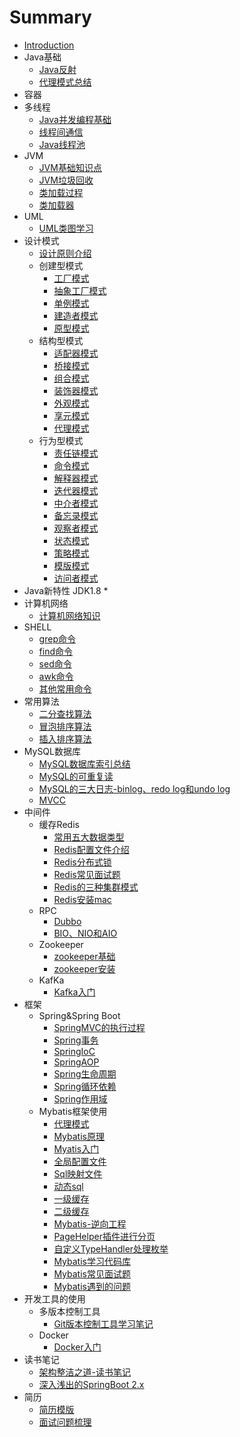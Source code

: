 # Summary

* [Introduction](README.md)
* Java基础
    * [Java反射](javabase/reflect/什么是Java反射.md)
    * [代理模式总结](javabase/proxy/代理模式总结.md)
* 容器
* 多线程
    * [Java并发编程基础](thread/Java并发编程基础.md)
    * [线程间通信](thread/线程间通信.md)
    * [Java线程池](thread/线程池学习.md)
* JVM
    * [JVM基础知识点](javabase/jvm/JVM知识点.md)
    * [JVM垃圾回收](javabase/jvm/JVM垃圾回收机制.md)
    * [类加载过程](javabase/jvm/类加载过程.md)
    * [类加载器](javabase/jvm/类加载器.md)
* UML
    * [UML类图学习](javabase/uml/UML类学习总结.md)
* 设计模式
    * [设计原则介绍](designpattern/设计原则.md)
    * 创建型模式
        * [工厂模式](designpattern/creationalpattern/FactoryPattern.md)
        * [抽象工厂模式](designpattern/creationalpattern/AbstractFactoryPattern.md)
        * [单例模式](designpattern/creationalpattern/SingletonPattern.md)
        * [建造者模式](designpattern/creationalpattern/BuilderPattern.md)
        * [原型模式](designpattern/creationalpattern/ProtorypePattern.md)
    * 结构型模式
        * [适配器模式](designpattern/structuralpattern/AdapterPattern.md)
        * [桥接模式](designpattern/structuralpattern/BridgePattern.md)
        * [组合模式](designpattern/structuralpattern/CompositePattern.md)
        * [装饰器模式](designpattern/structuralpattern/DecoratorPattern.md)
        * [外观模式](designpattern/structuralpattern/FacadePattern.md)
        * [享元模式](designpattern/structuralpattern/FlyweightPattern.md)
        * [代理模式](designpattern/structuralpattern/ProxyPattern.md)
    * 行为型模式
        * [责任链模式](designpattern/behavioralpattern/ChainofResponsibilityPattern.md)
        * [命令模式](designpattern/behavioralpattern/CommandPattern.md)
        * [解释器模式](designpattern/behavioralpattern/InterpreterPattern.md)
        * [迭代器模式](designpattern/behavioralpattern/IteratorPattern.md)
        * [中介者模式](designpattern/behavioralpattern/MediatorPatter.md)
        * [备忘录模式](designpattern/behavioralpattern/MementoPattern.md)
        * [观察者模式](designpattern/behavioralpattern/ObserverPattern.md)
        * [状态模式](designpattern/behavioralpattern/StatePattern.md)
        * [策略模式](designpattern/behavioralpattern/StrategyPattern.md)
        * [模版模式](designpattern/behavioralpattern/TemplatePattern.md)
        * [访问者模式](designpattern/behavioralpattern/VisitorPattern)
* Java新特性 JDK1.8
  *
* 计算机网络
    * [计算机网络知识](javabase/network/计算机网络知识点.md)
* SHELL
    * [grep命令](linux/grep命令总结.md)
    * [find命令](linux/find命令总结.md)
    * [sed命令](linux/sed命令总结.md)
    * [awk命令](linux/awk命令总结.md)
    * [其他常用命令](linux/其他常用命令总结.md)
* 常用算法
    * [二分查找算法](javaalgorithm/二分查找算法.md)
    * [冒泡排序算法](javaalgorithm/冒泡排序算法.md)
    * [插入排序算法](javaalgorithm/插入排序算法.md)
* MySQL数据库
    * [MySQL数据库索引总结](database/mysql/数据库索引学习总结.md)
    * [MySQL的可重复读](database/mysql/MySQL如何实现可重复读.md)
    * [MySQL的三大日志-binlog、redo log和undo log](database/mysql/MySQL的三大日志.md)
    * [MVCC](database/mysql/MVCC原理.md)
* 中间件
    * 缓存Redis
        * [常用五大数据类型](redis/常用五大数据类型.md)
        * [Redis配置文件介绍](redis/Redis配置文件介绍.md)
        * [Redis分布式锁](redis/Redis分布式锁.md)
        * [Redis常见面试题](redis/Redis常见面试题.md)
        * [Redis的三种集群模式](redis/Redis的三种集群模式.md)
        * [Redis安装mac](redis/Redis安装.md)
    * RPC
        * [Dubbo](dubbo/Dubbo.md)
        * [BIO、NIO和AIO](dubbo/BIO、NIO和AIO.md)
    * Zookeeper
        * [zookeeper基础](zookeeper/zookeeper基础知识点.md)
        * [zookeeper安装](zookeeper/zookeeper安装.md)
    * KafKa
        * [Kafka入门](kafka/Kafka入门知识.md)
* 框架
    * Spring&Spring Boot
        * [SpringMVC的执行过程](spring/SpringMVC.md)
        * [Spring事务](spring/Spring事务学习.md)
        * [SpringIoC](spring/SpringIoC学习总结.md)
        * [SpringAOP](spring/SpringAOP学习总结.md)
        * [Spring生命周期](spring/Spring生命周期.md)
        * [Spring循环依赖](spring/Spring循环依赖.md)
        * [Spring作用域](spring/Spring作用域.md)
    * Mybatis框架使用
        * [代理模式](mybatis/代理设计模式.md)
        * [Mybatis原理](mybatis/Mybatis原理.md)
        * [Myatis入门](mybatis/Mybatis入门Demo.md)
        * [全局配置文件](mybatis/Mybatis的全局配置文件.md)
        * [Sql映射文件](mybatis/Sql映射文件.md)
        * [动态sql](mybatis/动态sql.md)
        * [一级缓存](mybatis/一级缓存.md)
        * [二级缓存](mybatis/二级缓存.md)
        * [Mybatis-逆向工程](mybatis/Mybatis-逆向工程.md)
        * [PageHelper插件进行分页](mybatis/PageHelper插件.md)
        * [自定义TypeHandler处理枚举](mybatis/自定义TypeHandler处理枚举.md)
        * [Mybatis学习代码库](https://github.com/sunwjblog/CodeRepository.git)
        * [Mybatis常见面试题](mybatis/Mybatis常见面试题.md)
        * [Mybatis遇到的问题](mybatis/Mybatis遇到的问题.md)
* 开发工具的使用
    * 多版本控制工具
        * [Git版本控制工具学习笔记](devtools/Git学习笔记.md)
    * Docker
        * [Docker入门](docker/Docker入门.md)
* 读书笔记
    * [架构整洁之道-读书笔记](readbook/架构整洁之道-读书笔记.md)
    * [深入浅出的SpringBoot 2.x](readbook/深入浅出的SpringBoot2.x.md)
* 简历
    * [简历模版](resume/简.md)
    * [面试问题梳理](resume/面试问题梳理.md)

